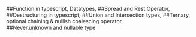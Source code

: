 ##Function in typescript, Datatypes,
##Spread and Rest Operator, 
##Destructuring in typescript,
##Union and Intersection types,
##Ternary,  optional chaining & nullish coalescing operator,  
##Never,unknown and nullable type
